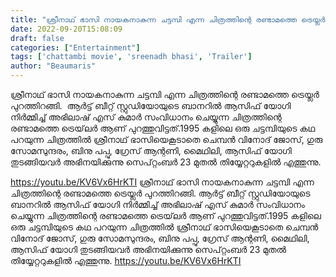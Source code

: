 ```yaml
---
title: "ശ്രീനാഥ് ഭാസി നായകനാകുന്ന ചട്ടമ്പി എന്ന ചിത്രത്തിന്റെ രണ്ടാമത്തെ ട്രെയ്ലർ പുറത്തിറങ്ങി"
date: 2022-09-20T15:08:09
draft: false
categories: ["Entertainment"]
tags: ['chattambi movie', 'sreenadh bhasi', 'Trailer']
author: "Beaumaris"
---
```


ശ്രീനാഥ് ഭാസി നായകനാകുന്ന ചട്ടമ്പി എന്ന ചിത്രത്തിന്റെ രണ്ടാമത്തെ ട്രെയ്ലർ പുറത്തിറങ്ങി.  ആർട്ട് ബീറ്റ് സ്റ്റുഡിയോയുടെ ബാനറിൽ ആസിഫ് യോഗി നിർമ്മിച്ച് അഭിലാഷ് എസ് കുമാർ സംവിധാനം ചെയ്യുന്ന ചിത്രത്തിന്റെ രണ്ടാമത്തെ ട്രെയ്‌ലർ ആണ് പുറത്തുവിട്ടത്.1995 കളിലെ ഒരു ചട്ടമ്പിയുടെ കഥ പറയുന്ന ചിത്രത്തിൽ ശ്രീനാഥ് ഭാസിയെകൂടാതെ ചെമ്പൻ വിനോദ് ജോസ്, ഗുരു സോമസുന്ദരം, ബിനു പപ്പു, ഗ്രേസ് ആന്റണി, മൈഥിലി, ആസിഫ് യോഗി തുടങ്ങിയവർ അഭിനയിക്കുന്നു സെപ്റ്റംബർ 23 മുതൽ തിയ്യേറ്ററുകളിൽ എത്തുന്നു.

https://youtu.be/KV6Vx6HrKTI
ശ്രീനാഥ് ഭാസി നായകനാകുന്ന ചട്ടമ്പി എന്ന ചിത്രത്തിന്റെ രണ്ടാമത്തെ ട്രെയ്ലർ പുറത്തിറങ്ങി. ആർട്ട് ബീറ്റ് സ്റ്റുഡിയോയുടെ ബാനറിൽ ആസിഫ് യോഗി നിർമ്മിച്ച് അഭിലാഷ് എസ് കുമാർ സംവിധാനം ചെയ്യുന്ന ചിത്രത്തിന്റെ രണ്ടാമത്തെ ട്രെയ്‌ലർ ആണ് പുറത്തുവിട്ടത്.1995 കളിലെ ഒരു ചട്ടമ്പിയുടെ കഥ പറയുന്ന ചിത്രത്തിൽ ശ്രീനാഥ് ഭാസിയെകൂടാതെ ചെമ്പൻ വിനോദ് ജോസ്, ഗുരു സോമസുന്ദരം, ബിനു പപ്പു, ഗ്രേസ് ആന്റണി, മൈഥിലി, ആസിഫ് യോഗി തുടങ്ങിയവർ അഭിനയിക്കുന്നു സെപ്റ്റംബർ 23 മുതൽ തിയ്യേറ്ററുകളിൽ എത്തുന്നു. https://youtu.be/KV6Vx6HrKTI
